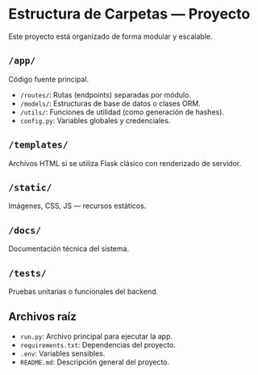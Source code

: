 # Estructura de Carpetas — Proyecto

Este proyecto está organizado de forma modular y escalable.

## `/app/`
Código fuente principal.

- `/routes/`: Rutas (endpoints) separadas por módulo.
- `/models/`: Estructuras de base de datos o clases ORM.
- `/utils/`: Funciones de utilidad (como generación de hashes).
- `config.py`: Variables globales y credenciales.

## `/templates/`
Archivos HTML si se utiliza Flask clásico con renderizado de servidor.

## `/static/`
Imágenes, CSS, JS — recursos estáticos.

## `/docs/`
Documentación técnica del sistema.

## `/tests/`
Pruebas unitarias o funcionales del backend.

## Archivos raíz
- `run.py`: Archivo principal para ejecutar la app.
- `requirements.txt`: Dependencias del proyecto.
- `.env`: Variables sensibles.
- `README.md`: Descripción general del proyecto.


